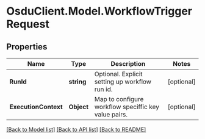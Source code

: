 # OsduClient.Model.WorkflowTriggerRequest
## Properties

Name | Type | Description | Notes
------------ | ------------- | ------------- | -------------
**RunId** | **string** | Optional. Explicit setting up workflow run id. | [optional] 
**ExecutionContext** | **Object** | Map to configure workflow speciffic key value pairs. | [optional] 

[[Back to Model list]](../README.md#documentation-for-models) [[Back to API list]](../README.md#documentation-for-api-endpoints) [[Back to README]](../README.md)

